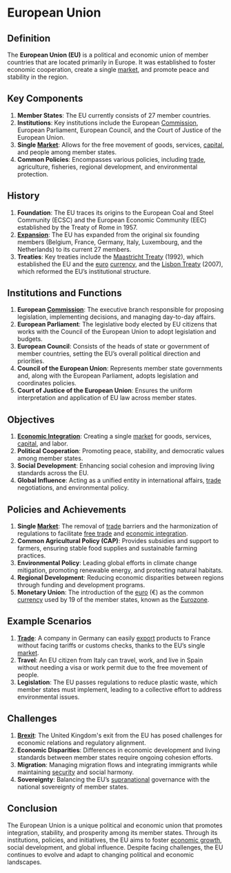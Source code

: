 # European Union

## Definition
The **European Union (EU)** is a political and economic union of member countries that are located primarily in Europe. It was established to foster economic cooperation, create a single [market](../m/market.md), and promote peace and stability in the region.

## Key Components
1. **Member States**: The EU currently consists of 27 member countries.
2. **Institutions**: Key institutions include the European [Commission](../c/commission.md), European Parliament, European Council, and the Court of Justice of the European Union.
3. **Single [Market](../m/market.md)**: Allows for the free movement of goods, services, [capital](../c/capital.md), and people among member states.
4. **Common Policies**: Encompasses various policies, including [trade](../t/trade.md), agriculture, fisheries, regional development, and environmental protection.

## History
1. **Foundation**: The EU traces its origins to the European Coal and Steel Community (ECSC) and the European Economic Community (EEC) established by the Treaty of Rome in 1957.
2. **[Expansion](../e/expansion.md)**: The EU has expanded from the original six founding members (Belgium, France, Germany, Italy, Luxembourg, and the Netherlands) to its current 27 members.
3. **Treaties**: Key treaties include the [Maastricht Treaty](../m/maastricht_treaty.md) (1992), which established the EU and the [euro](../e/euro.md) [currency](../c/currency.md), and the [Lisbon Treaty](../l/lisbon_treaty.md) (2007), which reformed the EU’s institutional structure.

## Institutions and Functions
1. **European [Commission](../c/commission.md)**: The executive branch responsible for proposing legislation, implementing decisions, and managing day-to-day affairs.
2. **European Parliament**: The legislative body elected by EU citizens that works with the Council of the European Union to adopt legislation and budgets.
3. **European Council**: Consists of the heads of state or government of member countries, setting the EU’s overall political direction and priorities.
4. **Council of the European Union**: Represents member state governments and, along with the European Parliament, adopts legislation and coordinates policies.
5. **Court of Justice of the European Union**: Ensures the uniform interpretation and application of EU law across member states.

## Objectives
1. **[Economic Integration](../e/economic_integration.md)**: Creating a single [market](../m/market.md) for goods, services, [capital](../c/capital.md), and labor.
2. **Political Cooperation**: Promoting peace, stability, and democratic values among member states.
3. **Social Development**: Enhancing social cohesion and improving living standards across the EU.
4. **Global Influence**: Acting as a unified entity in international affairs, [trade](../t/trade.md) negotiations, and environmental policy.

## Policies and Achievements
1. **Single [Market](../m/market.md)**: The removal of [trade](../t/trade.md) barriers and the harmonization of regulations to facilitate [free trade](../f/free_trade.md) and [economic integration](../e/economic_integration.md).
2. **Common Agricultural Policy (CAP)**: Provides subsidies and support to farmers, ensuring stable food supplies and sustainable farming practices.
3. **Environmental Policy**: Leading global efforts in climate change mitigation, promoting renewable energy, and protecting natural habitats.
4. **Regional Development**: Reducing economic disparities between regions through funding and development programs.
5. **Monetary Union**: The introduction of the [euro](../e/euro.md) (€) as the common [currency](../c/currency.md) used by 19 of the member states, known as the [Eurozone](../e/eurozone.md).

## Example Scenarios
1. **[Trade](../t/trade.md)**: A company in Germany can easily [export](../e/export.md) products to France without facing tariffs or customs checks, thanks to the EU’s single [market](../m/market.md).
2. **Travel**: An EU citizen from Italy can travel, work, and live in Spain without needing a visa or work permit due to the free movement of people.
3. **Legislation**: The EU passes regulations to reduce plastic waste, which member states must implement, leading to a collective effort to address environmental issues.

## Challenges
1. **[Brexit](../b/brexit.md)**: The United Kingdom's exit from the EU has posed challenges for economic relations and regulatory alignment.
2. **Economic Disparities**: Differences in economic development and living standards between member states require ongoing cohesion efforts.
3. **Migration**: Managing migration flows and integrating immigrants while maintaining [security](../s/security.md) and social harmony.
4. **Sovereignty**: Balancing the EU’s [supranational](../s/supranational.md) governance with the national sovereignty of member states.

## Conclusion
The European Union is a unique political and economic union that promotes integration, stability, and prosperity among its member states. Through its institutions, policies, and initiatives, the EU aims to foster [economic growth](../e/economic_growth.md), social development, and global influence. Despite facing challenges, the EU continues to evolve and adapt to changing political and economic landscapes.

